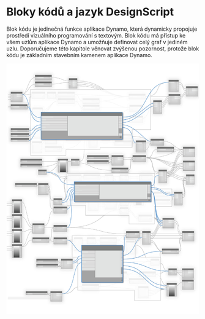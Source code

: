 # Bloky kódů a jazyk DesignScript

Blok kódu je jedinečná funkce aplikace Dynamo, která dynamicky propojuje prostředí vizuálního programování s textovým. Blok kódu má přístup ke všem uzlům aplikace Dynamo a umožňuje definovat celý graf v jediném uzlu. Doporučujeme této kapitole věnovat zvýšenou pozornost, protože blok kódu je základním stavebním kamenem aplikace Dynamo.

![](../images/8-1/CodeBlocks-01.jpg)

